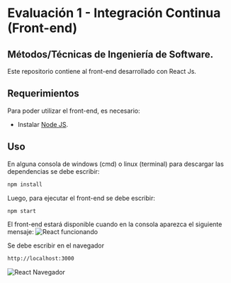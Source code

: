 # Evaluación 1 - Integración Continua (Front-end)

## Métodos/Técnicas de Ingeniería de Software.

Este repositorio contiene al front-end desarrollado con React Js.

## Requerimientos

Para poder utilizar el front-end, es necesario:

- Instalar [Node JS](https://nodejs.org/es/).

## Uso

En alguna consola de windows (cmd) o linux (terminal) para descargar las dependencias se debe escribir:

```bash
npm install
```

Luego, para ejecutar el front-end se debe escribir:

```bash
npm start
```

El front-end estará disponible cuando en la consola aparezca el siguiente mensaje:
![React funcionando](https://i.imgur.com/mysna9I.png)

Se debe escribir en el navegador

```bash
http://localhost:3000
```

![React Navegador](https://i.imgur.com/hIPftGv.png)